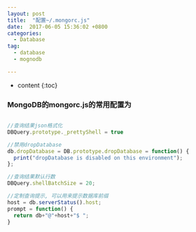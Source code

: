 ```yaml
---
layout: post
title:  "配置~/.mongorc.js"
date:  2017-06-05 15:36:02 +0800
categories:
  - Database
tag:
  - database
  - mognodb

---
```


* content
{:toc}


### MongoDB的mongorc.js的常用配置为
``` js

//查询结果json格式化
DBQuery.prototype._prettyShell = true

//禁用dropDatabase
db.dropDatabase = DB.prototype.dropDatabase = function() {
  print("dropDatabase is disabled on this environment");
};

//查询结果默认行数
DBQuery.shellBatchSize = 20;

//定制查询提示, 可以用来提示数据库前缀
host = db.serverStatus().host;
prompt = function() {
  return db+"@"+host+"$ ";
}

```
